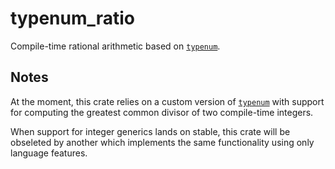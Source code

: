 # typenum_ratio

Compile-time rational arithmetic based on [`typenum`].

## Notes

At the moment, this crate relies on a custom version of [`typenum`] with support for computing the greatest common divisor of two compile-time integers.

When support for integer generics lands on stable, this crate will be obseleted by another which implements the same functionality using only language features.

[`typenum`]: https://crates.io/crates/typenum

